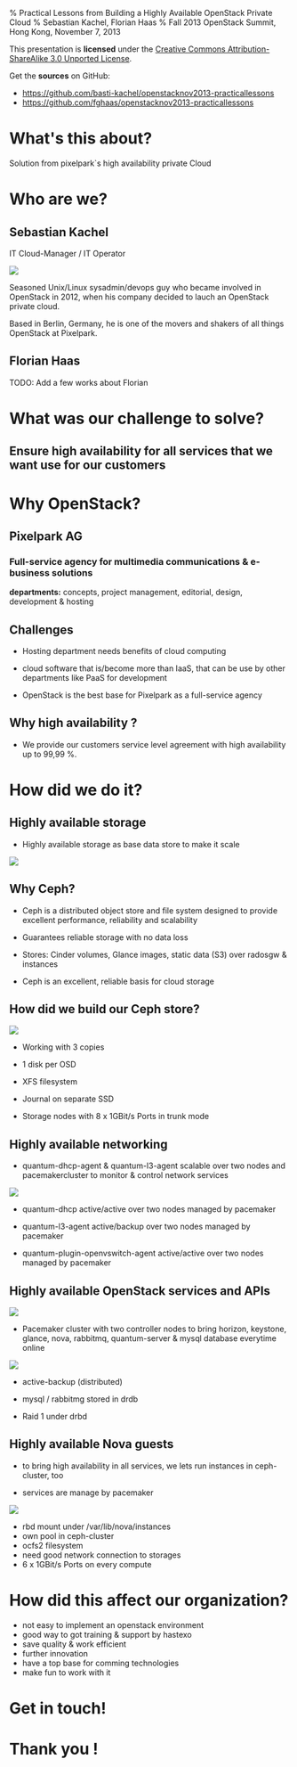 % Practical Lessons from Building a Highly Available OpenStack Private Cloud
% Sebastian Kachel, Florian Haas
% Fall 2013 OpenStack Summit, Hong Kong, November 7, 2013

This presentation is **licensed** under the
[Creative Commons Attribution-ShareAlike 3.0 Unported License](http://creativecommons.org/licenses/by-sa/3.0/).

Get the **sources** on GitHub:

* <https://github.com/basti-kachel/openstacknov2013-practicallessons>
* <https://github.com/fghaas/openstacknov2013-practicallessons>

# What's this about?

Solution from pixelpark`s high availability private Cloud 

# Who are we?

## Sebastian Kachel 
	
IT Cloud-Manager / IT Operator

![](img/logo-pixelpark.png)

Seasoned Unix/Linux sysadmin/devops guy who became involved in
OpenStack in 2012, when his company decided to lauch an OpenStack
private cloud. 

Based in Berlin, Germany, he is one of the movers and shakers of all
things OpenStack at Pixelpark.

	
## Florian Haas

TODO: Add a few works about Florian

# What was our challenge to solve?

## Ensure high availability for all services that we want use for our customers

# Why OpenStack?

## Pixelpark AG 
	
### Full-service agency for multimedia communications & e-business solutions
	
**departments:** concepts, project management, editorial, design,
  development & hosting

## Challenges

* Hosting department needs benefits of cloud computing
  
* cloud software that is/become more than IaaS, that can be use by
  other departments like PaaS for development

* OpenStack is the best base for Pixelpark as a full-service agency

## Why high availability ?

* We provide our customers service level agreement with high
  availability up to 99,99 %.

# How did we do it?

## Highly available storage

* Highly available storage as base data store to make it scale

![](img/logo-ceph.png)

## Why Ceph?

* Ceph is a distributed object store and file system designed to
  provide excellent performance, reliability and scalability

* Guarantees reliable storage with no data loss

* Stores: Cinder volumes, Glance images, static data (S3) over radosgw
  & instances

* Ceph is an excellent, reliable basis for cloud storage

## How did we build our Ceph store?

![](img/ha-storage.png)

* Working with 3 copies

* 1 disk per OSD

* XFS filesystem
 
* Journal on separate SSD
 
* Storage nodes with 8 x 1GBit/s Ports in trunk mode

## Highly available networking

* quantum-dhcp-agent & quantum-l3-agent scalable over two nodes and pacemakercluster
  to monitor & control network services
  
![](img/ha-network.png)
  
* quantum-dhcp active/active over two nodes managed by pacemaker

* quantum-l3-agent active/backup over two nodes managed by pacemaker

* quantum-plugin-openvswitch-agent active/active over two nodes managed by pacemaker


## Highly available OpenStack services and APIs

![](img/logo-pacemaker.svg)

* Pacemaker cluster with two controller nodes to bring horizon,
  keystone, glance, nova, rabbitmq, quantum-server & mysql database
  everytime online
  
![](img/ha-controller.png)

* active-backup (distributed)

* mysql / rabbitmg stored in drdb 

* Raid 1 under drbd


## Highly available Nova guests

* to bring high availability in all services, we lets run instances in
  ceph-cluster, too
  
* services are manage by pacemaker  

![](img/ha-compute.png)


* rbd mount under /var/lib/nova/instances
* own pool in ceph-cluster 
* ocfs2 filesystem 
* need good network connection to storages
* 6 x 1GBit/s Ports on every compute

# How did this affect our organization?

* not easy to implement an openstack environment 
* good way to got training & support by hastexo 
* save quality & work efficient
* further innovation
* have a top base for comming technologies
* make fun to work with it


# Get in touch!


# Thank you !

